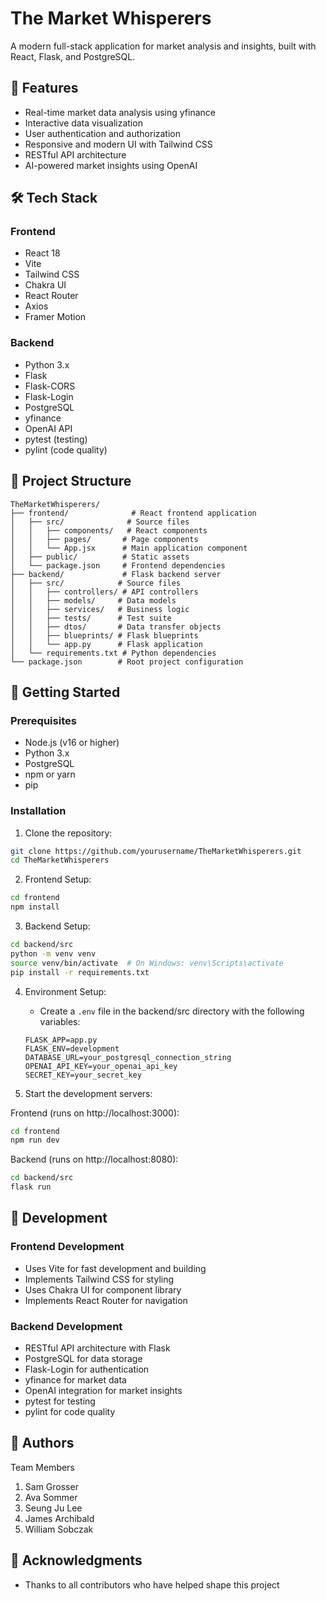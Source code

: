 # The Market Whisperers

A modern full-stack application for market analysis and insights, built with React, Flask, and PostgreSQL.

## 🚀 Features

- Real-time market data analysis using yfinance
- Interactive data visualization
- User authentication and authorization
- Responsive and modern UI with Tailwind CSS
- RESTful API architecture
- AI-powered market insights using OpenAI

## 🛠️ Tech Stack

### Frontend
- React 18
- Vite
- Tailwind CSS
- Chakra UI
- React Router
- Axios
- Framer Motion

### Backend
- Python 3.x
- Flask
- Flask-CORS
- Flask-Login
- PostgreSQL
- yfinance
- OpenAI API
- pytest (testing)
- pylint (code quality)

## 📁 Project Structure

```
TheMarketWhisperers/
├── frontend/              # React frontend application
│   ├── src/              # Source files
│   │   ├── components/   # React components
│   │   ├── pages/       # Page components
│   │   └── App.jsx      # Main application component
│   ├── public/          # Static assets
│   └── package.json     # Frontend dependencies
├── backend/             # Flask backend server
│   ├── src/            # Source files
│   │   ├── controllers/ # API controllers
│   │   ├── models/     # Data models
│   │   ├── services/   # Business logic
│   │   ├── tests/      # Test suite
│   │   ├── dtos/       # Data transfer objects
│   │   ├── blueprints/ # Flask blueprints
│   │   └── app.py      # Flask application
│   └── requirements.txt # Python dependencies
└── package.json        # Root project configuration
```

## 🚀 Getting Started

### Prerequisites

- Node.js (v16 or higher)
- Python 3.x
- PostgreSQL
- npm or yarn
- pip

### Installation

1. Clone the repository:
```bash
git clone https://github.com/yourusername/TheMarketWhisperers.git
cd TheMarketWhisperers
```

2. Frontend Setup:
```bash
cd frontend
npm install
```

3. Backend Setup:
```bash
cd backend/src
python -m venv venv
source venv/bin/activate  # On Windows: venv\Scripts\activate
pip install -r requirements.txt
```

4. Environment Setup:
   - Create a `.env` file in the backend/src directory with the following variables:
   ```
   FLASK_APP=app.py
   FLASK_ENV=development
   DATABASE_URL=your_postgresql_connection_string
   OPENAI_API_KEY=your_openai_api_key
   SECRET_KEY=your_secret_key
   ```

5. Start the development servers:

Frontend (runs on http://localhost:3000):
```bash
cd frontend
npm run dev
```

Backend (runs on http://localhost:8080):
```bash
cd backend/src
flask run
```

## 🔧 Development

### Frontend Development
- Uses Vite for fast development and building
- Implements Tailwind CSS for styling
- Uses Chakra UI for component library
- Implements React Router for navigation

### Backend Development
- RESTful API architecture with Flask
- PostgreSQL for data storage
- Flask-Login for authentication
- yfinance for market data
- OpenAI integration for market insights
- pytest for testing
- pylint for code quality

## 👥 Authors

Team Members
1. Sam Grosser
2. Ava Sommer
3. Seung Ju Lee
4. James Archibald
5. William Sobczak

## 🙏 Acknowledgments

- Thanks to all contributors who have helped shape this project 

